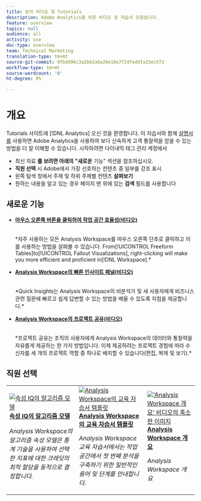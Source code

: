 ```yaml
---
title: 분석 비디오 및 Tutorials
description: Adobe Analytics을 위한 비디오 및 자습서 모음입니다.
feature: overview
topics: null
audience: all
activity: use
doc-type: overview
team: Technical Marketing
translation-type: tm+mt
source-git-commit: 9fbdd96c3a2bb2a6a26e10a7f2dfeddfa33ec572
workflow-type: tm+mt
source-wordcount: '0'
ht-degree: 0%

---
```



# 개요

Tutorials 사이트에 [!DNL Analytics] 오신 것을 환영합니다.  이 자습서와 함께 [설명서를](https://docs.adobe.com/content/help/ko-KR/analytics/landing/home.html) 사용하면 Adobe Analytics을 사용하여 보다 신속하게 고객 통찰력을 얻을 수 있는 방법을 더 잘 이해할 수 있습니다.  시작하려면 다이내믹 태그 관리 계정에서
* 최신 자료 **를 보려면 아래의 &quot;새로운** 기능&quot; 섹션을 참조하십시오.
* **직원 선택** 시 Adobe에서 가장 선호하는 컨텐츠 중 일부를 강조 표시
* 왼쪽 탐색 창에서 주제 및 하위 주제별 컨텐츠 **살펴보기**
* 원하는 내용을 알고 있는 경우 페이지 맨 위에 있는 **검색** 필드를 사용합니다

## 새로운 기능

* **[마우스 오른쪽 버튼을 클릭하여 작업 공간 효율성(비디오)](analysis-workspace/navigating-workspace-projects/right-click-for-workspace-efficiency.md)**

   <br>
   *자주 사용하는 모든 Analysis Workspace를 마우스 오른쪽 단추로 클릭하고 이를 사용하는 방법을 살펴볼 수 있습니다. From[!UICONTROL Freeform Tables]to[!UICONTROL Fallout Visualizations], right-clicking will make you more efficient and proficient in[!DNL Workspace].*

* **[Analysis Workspace의 빠른 인사이트 패널(비디오)](analysis-workspace/using-panels/quick-insights-panel-in-analysis-workspace.md)**

   <br>
   *Quick Insights는 Analysis Workspace의 비분석가 및 새 사용자에게 비즈니스 관련 질문에 빠르고 쉽게 답변할 수 있는 방법을 배울 수 있도록 지침을 제공합니다.*

* **[Analysis Workspace의 프로젝트 공유(비디오)](analysis-workspace/curate-and-share-projects/project-sharing-in-analysis-workspace.md)**

   <br>
   *프로젝트 공유는 조직의 사용자에게 Analysis Workspace의 데이터와 통찰력을 자유롭게 제공하는 한 가지 방법입니다. 이제 제공하려는 프로젝트 경험에 따라 수신자를 세 개의 프로젝트 역할 중 하나로 배치할 수 있습니다(편집, 복제 및 보기).*

## 직원 선택

<table>
<tr>
  <td>
    <a href="analysis-workspace/attribution-iq/algorithmic-model-in-attribution-iq.md">
      <img alt="속성 IQ의 알고리즘 모델" src="assets/36205.jpg" />
    </a>
    <div>
      <a href="analysis-workspace/attribution-iq/algorithmic-model-in-attribution-iq.md">
    <strong>속성 IQ의 알고리즘 모델</strong>
    </a>
    </div>
    <p>
    <em>Analysis Workspace의 알고리즘 속성 모델은 통계 기술을 사용하여 선택한 지표에 대한 크레딧의 최적 할당을 동적으로 결정합니다.</em>
    <p>
  </td>
   <td>
    <a href="analysis-workspace/navigating-workspace-projects/training-tutorial-template-in-analysis-workspace.md">
      <img alt="Analysis Workspace의 교육 자습서 템플릿" src="assets/33773.jpg" />
    </a>
    <div>
      <a href="analysis-workspace/navigating-workspace-projects/training-tutorial-template-in-analysis-workspace.md">
    <strong>Analysis Workspace의 교육 자습서 템플릿</strong>
    </a>
    </div>
    <p>
    <em>Analysis Workspace 교육 자습서에서는 작업 공간에서 첫 번째 분석을 구축하기 위한 일반적인 용어 및 단계를 안내합니다.</em>
    <p>
  </td>
  <td>
    <a href="analysis-workspace/analysis-workspace-basics/analysis-workspace-overview.md">
      <img alt="'Analysis Workspace 개요' 비디오의 축소판 이미지" src="assets/thumb_analysis-workspace-overview.png" />
    </a>
    <div>
      <a href="analysis-workspace/analysis-workspace-basics/analysis-workspace-overview.md">
    <strong>Analysis Workspace 개요</strong>
    </a>
    </div>
    <p>
    <em>Analysis Workspace 개요</em>
    <p>
  </td>
</tr>
</table>
